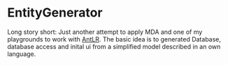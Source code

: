 # EntityGenerator
Long story short: Just another attempt to apply MDA and one of my playgrounds to work with [AntLR](https://www.antlr.org/). The basic idea is to generated Database, database access and inital ui from
a simplified model described in an own language.
